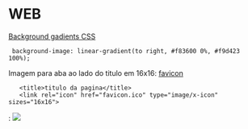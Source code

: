 # WEB

 [Background gadients CSS](https://webgradients.com/)
 ```
  background-image: linear-gradient(to right, #f83600 0%, #f9d423 100%);
 ```
 
 Imagem para aba ao lado do titulo em 16x16:  [favicon](http://tools.dynamicdrive.com/favicon/)
 
 
 ```
    <title>titulo da pagina</title>
    <link rel="icon" href="favicon.ico" type="image/x-icon" sizes="16x16">
 ````

:                     ![](https://github.com/Romenildo/WEB/blob/main/Telas_de_Login/Img/img_aba.JPG)
